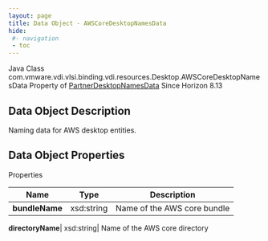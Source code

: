 ```yaml
---
layout: page
title: Data Object - AWSCoreDesktopNamesData
hide:
 #- navigation
 - toc
---
```






Java Class
    com.vmware.vdi.vlsi.binding.vdi.resources.Desktop.AWSCoreDesktopNamesData
Property of
     [PartnerDesktopNamesData](vdi.resources.Desktop.PartnerDesktopNamesData.md#field_detail)
Since 
    Horizon 8.13

## Data Object Description 

Naming data for AWS desktop entities. 

## Data Object Properties

Properties

Name |  Type |  Description   
---|---|---  
**bundleName**|  xsd:string|  Name of the AWS core bundle   
  
**directoryName**|  xsd:string|  Name of the AWS core directory   
  
  

  

